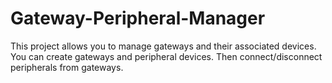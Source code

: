 # Gateway-Peripheral-Manager
This project allows you to manage gateways and their associated devices. You can create gateways and peripheral devices. Then connect/disconnect peripherals from gateways.
